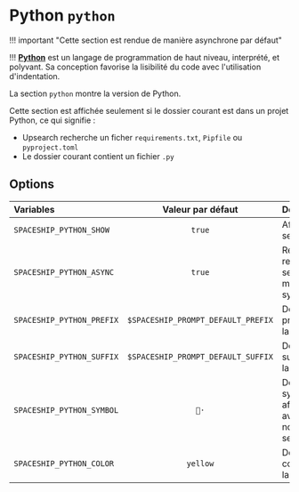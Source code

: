 # Python `python`

!!! important "Cette section est rendue de manière asynchrone par défaut"

!!! [**Python**](https://www.python.org) est un langage de programmation de haut niveau, interprété, et polyvant. Sa conception favorise la lisibilité du code avec l'utilisation d'indentation.

La section `python` montre la version de Python.

Cette section est affichée seulement si le dossier courant est dans un projet Python, ce qui signifie :

* Upsearch recherche un ficher `requirements.txt`, `Pipfile` ou `pyproject.toml`
* Le dossier courant contient un fichier `.py`

## Options

| Variables                 |         Valeur par défaut          | Description                                           |
|:------------------------- |:----------------------------------:| ----------------------------------------------------- |
| `SPACESHIP_PYTHON_SHOW`   |               `true`               | Affiche la section                                    |
| `SPACESHIP_PYTHON_ASYNC`  |               `true`               | Réalise le rendu de la section de manière synchrone   |
| `SPACESHIP_PYTHON_PREFIX` | `$SPACESHIP_PROMPT_DEFAULT_PREFIX` | Définit le préfixe de la section                      |
| `SPACESHIP_PYTHON_SUFFIX` | `$SPACESHIP_PROMPT_DEFAULT_SUFFIX` | Définit le suffixe de la section                      |
| `SPACESHIP_PYTHON_SYMBOL` |                `🐍·`                | Définit le symbole affiché avant le nom de la section |
| `SPACESHIP_PYTHON_COLOR`  |              `yellow`              | Définit la couleur de la section                      |
